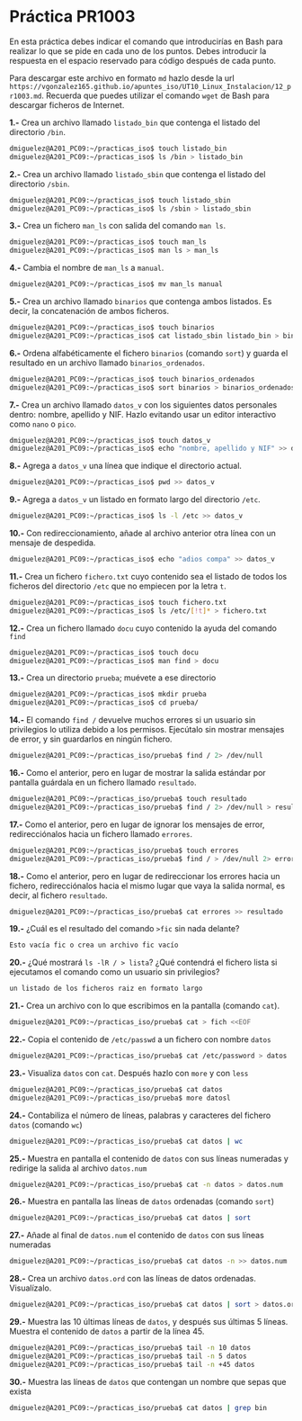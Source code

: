 # Práctica PR1003

En esta práctica debes indicar el comando que introducirías en Bash para realizar lo que se pide en cada uno de los puntos. Debes introducir la respuesta en el espacio reservado para código después de cada punto.

Para descargar este archivo en formato `md` hazlo desde la url `https://vgonzalez165.github.io/apuntes_iso/UT10_Linux_Instalacion/12_pr1003.md`. Recuerda que puedes utilizar el comando `wget` de Bash para descargar ficheros de Internet.


**1.-** Crea un archivo llamado `listado_bin` que contenga el listado del directorio `/bin`.

```bash
dmiguelez@A201_PC09:~/practicas_iso$ touch listado_bin
dmiguelez@A201_PC09:~/practicas_iso$ ls /bin > listado_bin
```


**2.-** Crea un archivo llamado `listado_sbin` que contenga el listado del directorio `/sbin`.

```bash
dmiguelez@A201_PC09:~/practicas_iso$ touch listado_sbin
dmiguelez@A201_PC09:~/practicas_iso$ ls /sbin > listado_sbin
```


**3.-** Crea un fichero `man_ls` con salida del comando `man ls`.

```bash
dmiguelez@A201_PC09:~/practicas_iso$ touch man_ls
dmiguelez@A201_PC09:~/practicas_iso$ man ls > man_ls
```

**4.-** Cambia el nombre de `man_ls` a `manual`.

```bash
dmiguelez@A201_PC09:~/practicas_iso$ mv man_ls manual
```

**5.-** Crea un archivo llamado `binarios` que contenga ambos listados. Es decir, la concatenación de ambos ficheros.

```bash
dmiguelez@A201_PC09:~/practicas_iso$ touch binarios
dmiguelez@A201_PC09:~/practicas_iso$ cat listado_sbin listado_bin > binarios
```

**6.-** Ordena alfabéticamente el fichero `binarios` (comando `sort`) y guarda el resultado en un archivo llamado `binarios_ordenados`.

```bash
dmiguelez@A201_PC09:~/practicas_iso$ touch binarios_ordenados
dmiguelez@A201_PC09:~/practicas_iso$ sort binarios > binarios_ordenados
```


**7.-** Crea un archivo llamado `datos_v` con los siguientes datos personales dentro: nombre, apellido y NIF. Hazlo evitando usar un editor interactivo como `nano` o `pico`.

```bash
dmiguelez@A201_PC09:~/practicas_iso$ touch datos_v
dmiguelez@A201_PC09:~/practicas_iso$ echo "nombre, apellido y NIF" >> datos_v
```

**8.-** Agrega a `datos_v` una línea que indique el directorio actual.

```bash
dmiguelez@A201_PC09:~/practicas_iso$ pwd >> datos_v
```

**9.-** Agrega a `datos_v` un listado en formato largo del directorio `/etc`.

```bash
dmiguelez@A201_PC09:~/practicas_iso$ ls -l /etc >> datos_v
```

**10.-** Con redireccionamiento, añade al archivo anterior otra línea con un mensaje de despedida.

```bash
dmiguelez@A201_PC09:~/practicas_iso$ echo "adios compa" >> datos_v
```

**11.-** Crea un fichero `fichero.txt` cuyo contenido sea el listado de todos los ficheros del directorio `/etc` que no empiecen por la letra `t`.

```bash
dmiguelez@A201_PC09:~/practicas_iso$ touch fichero.txt
dmiguelez@A201_PC09:~/practicas_iso$ ls /etc/[!t]* > fichero.txt
```

**12.-** Crea un fichero llamado `docu` cuyo contenido la ayuda del comando `find`

```bash
dmiguelez@A201_PC09:~/practicas_iso$ touch docu
dmiguelez@A201_PC09:~/practicas_iso$ man find > docu
```

**13.-** Crea un directorio `prueba`; muévete a ese directorio

```bash
dmiguelez@A201_PC09:~/practicas_iso$ mkdir prueba
dmiguelez@A201_PC09:~/practicas_iso$ cd prueba/
```

**14.-** El comando `find /` devuelve muchos errores si un usuario sin privilegios lo utiliza debido a los permisos. Ejecútalo sin mostrar mensajes de error, y sin guardarlos en ningún fichero.

```bash
dmiguelez@A201_PC09:~/practicas_iso/prueba$ find / 2> /dev/null
```

**16.-** Como el anterior, pero en lugar de mostrar la salida estándar por pantalla guárdala en un fichero llamado `resultado`.

```bash
dmiguelez@A201_PC09:~/practicas_iso/prueba$ touch resultado
dmiguelez@A201_PC09:~/practicas_iso/prueba$ find / 2> /dev/null > resultado
```

**17.-** Como el anterior, pero en lugar de ignorar los mensajes de error, redirecciónalos hacia un fichero llamado `errores`.

```bash
dmiguelez@A201_PC09:~/practicas_iso/prueba$ touch errores
dmiguelez@A201_PC09:~/practicas_iso/prueba$ find / > /dev/null 2> errores
```

**18.-** Como el anterior, pero en lugar de redireccionar los errores hacia un fichero, redirecciónalos hacia el mismo lugar que vaya la salida normal, es decir, al fichero `resultado`.

```bash
dmiguelez@A201_PC09:~/practicas_iso/prueba$ cat errores >> resultado
```

**19.-** ¿Cuál es el resultado del comando `>fic` sin nada delante?

```bash
Esto vacía fic o crea un archivo fic vacío
```

**20.-** ¿Qué mostrará `ls -lR / > lista`? ¿Qué contendrá el fichero lista si ejecutamos el comando como un usuario sin privilegios?

```bash
un listado de los ficheros raiz en formato largo
```

**21.-** Crea un archivo con lo que escribimos en la pantalla (comando `cat`). 

```bash
dmiguelez@A201_PC09:~/practicas_iso/prueba$ cat > fich <<EOF
```

**22.-** Copia el contenido de `/etc/passwd` a un fichero con nombre `datos`

```bash
dmiguelez@A201_PC09:~/practicas_iso/prueba$ cat /etc/password > datos
```

**23.-** Visualiza `datos` con `cat`. Después hazlo con `more` y con `less`

```bash
dmiguelez@A201_PC09:~/practicas_iso/prueba$ cat datos
dmiguelez@A201_PC09:~/practicas_iso/prueba$ more datosl
```

**24.-** Contabiliza el número de líneas, palabras y caracteres del fichero `datos` (comando `wc`)

```bash
dmiguelez@A201_PC09:~/practicas_iso/prueba$ cat datos | wc
```

**25.-** Muestra en pantalla el contenido de `datos` con sus líneas numeradas y redirige la salida al archivo `datos.num`

```bash
dmiguelez@A201_PC09:~/practicas_iso/prueba$ cat -n datos > datos.num
```

**26.-** Muestra en pantalla las líneas de `datos` ordenadas (comando `sort`)

```bash
dmiguelez@A201_PC09:~/practicas_iso/prueba$ cat datos | sort
```

**27.-** Añade al final de `datos.num` el contenido de `datos` con sus líneas numeradas

```bash
dmiguelez@A201_PC09:~/practicas_iso/prueba$ cat datos -n >> datos.num
```

**28.-** Crea un archivo `datos.ord` con las líneas de datos ordenadas. Visualízalo.

```bash
dmiguelez@A201_PC09:~/practicas_iso/prueba$ cat datos | sort > datos.ord
```

**29.-** Muestra las 10 últimas líneas de `datos`, y después sus últimas 5 líneas. Muestra el contenido de `datos` a partir de la línea 45.

```bash
dmiguelez@A201_PC09:~/practicas_iso/prueba$ tail -n 10 datos
dmiguelez@A201_PC09:~/practicas_iso/prueba$ tail -n 5 datos
dmiguelez@A201_PC09:~/practicas_iso/prueba$ tail -n +45 datos 
```

**30.-** Muestra las líneas de `datos` que contengan un nombre que sepas que exista

```bash
dmiguelez@A201_PC09:~/practicas_iso/prueba$ cat datos | grep bin
```
